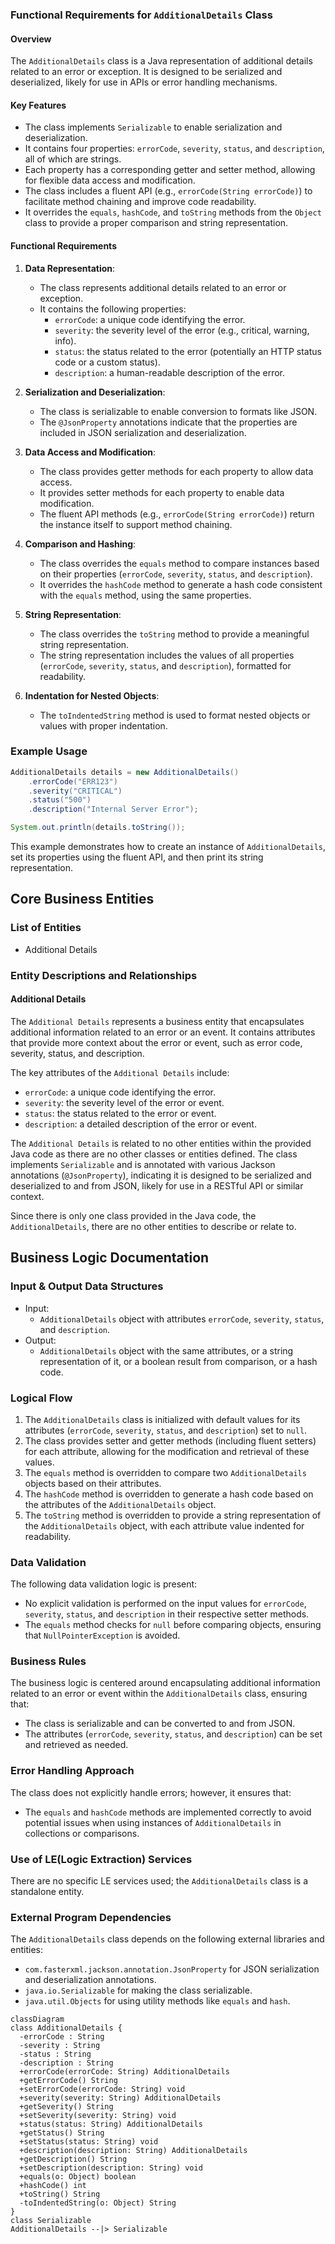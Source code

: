 ### Functional Requirements for `AdditionalDetails` Class
#### Overview
The `AdditionalDetails` class is a Java representation of additional details related to an error or exception. It is designed to be serialized and deserialized, likely for use in APIs or error handling mechanisms.

#### Key Features

*   The class implements `Serializable` to enable serialization and deserialization.
*   It contains four properties: `errorCode`, `severity`, `status`, and `description`, all of which are strings.
*   Each property has a corresponding getter and setter method, allowing for flexible data access and modification.
*   The class includes a fluent API (e.g., `errorCode(String errorCode)`) to facilitate method chaining and improve code readability.
*   It overrides the `equals`, `hashCode`, and `toString` methods from the `Object` class to provide a proper comparison and string representation.

#### Functional Requirements

1.  **Data Representation**:
    *   The class represents additional details related to an error or exception.
    *   It contains the following properties:
        *   `errorCode`: a unique code identifying the error.
        *   `severity`: the severity level of the error (e.g., critical, warning, info).
        *   `status`: the status related to the error (potentially an HTTP status code or a custom status).
        *   `description`: a human-readable description of the error.

2.  **Serialization and Deserialization**:
    *   The class is serializable to enable conversion to formats like JSON.
    *   The `@JsonProperty` annotations indicate that the properties are included in JSON serialization and deserialization.

3.  **Data Access and Modification**:
    *   The class provides getter methods for each property to allow data access.
    *   It provides setter methods for each property to enable data modification.
    *   The fluent API methods (e.g., `errorCode(String errorCode)`) return the instance itself to support method chaining.

4.  **Comparison and Hashing**:
    *   The class overrides the `equals` method to compare instances based on their properties (`errorCode`, `severity`, `status`, and `description`).
    *   It overrides the `hashCode` method to generate a hash code consistent with the `equals` method, using the same properties.

5.  **String Representation**:
    *   The class overrides the `toString` method to provide a meaningful string representation.
    *   The string representation includes the values of all properties (`errorCode`, `severity`, `status`, and `description`), formatted for readability.

6.  **Indentation for Nested Objects**:
    *   The `toIndentedString` method is used to format nested objects or values with proper indentation.

### Example Usage

```java
AdditionalDetails details = new AdditionalDetails()
    .errorCode("ERR123")
    .severity("CRITICAL")
    .status("500")
    .description("Internal Server Error");

System.out.println(details.toString());
```

This example demonstrates how to create an instance of `AdditionalDetails`, set its properties using the fluent API, and then print its string representation.



## Core Business Entities
### List of Entities
* Additional Details

### Entity Descriptions and Relationships
#### Additional Details
The `Additional Details` represents a business entity that encapsulates additional information related to an error or an event. It contains attributes that provide more context about the error or event, such as error code, severity, status, and description.

The key attributes of the `Additional Details` include:
- `errorCode`: a unique code identifying the error.
- `severity`: the severity level of the error or event.
- `status`: the status related to the error or event.
- `description`: a detailed description of the error or event.

The `Additional Details` is related to no other entities within the provided Java code as there are no other classes or entities defined. The class implements `Serializable` and is annotated with various Jackson annotations (`@JsonProperty`), indicating it is designed to be serialized and deserialized to and from JSON, likely for use in a RESTful API or similar context.

Since there is only one class provided in the Java code, the `AdditionalDetails`, there are no other entities to describe or relate to.



## Business Logic Documentation
### Input & Output Data Structures

* Input: 
  - `AdditionalDetails` object with attributes `errorCode`, `severity`, `status`, and `description`.
* Output: 
  - `AdditionalDetails` object with the same attributes, or a string representation of it, or a boolean result from comparison, or a hash code.

### Logical Flow

1. The `AdditionalDetails` class is initialized with default values for its attributes (`errorCode`, `severity`, `status`, and `description`) set to `null`.
2. The class provides setter and getter methods (including fluent setters) for each attribute, allowing for the modification and retrieval of these values.
3. The `equals` method is overridden to compare two `AdditionalDetails` objects based on their attributes.
4. The `hashCode` method is overridden to generate a hash code based on the attributes of the `AdditionalDetails` object.
5. The `toString` method is overridden to provide a string representation of the `AdditionalDetails` object, with each attribute value indented for readability.

### Data Validation

The following data validation logic is present:
- No explicit validation is performed on the input values for `errorCode`, `severity`, `status`, and `description` in their respective setter methods.
- The `equals` method checks for `null` before comparing objects, ensuring that `NullPointerException` is avoided.

### Business Rules

The business logic is centered around encapsulating additional information related to an error or event within the `AdditionalDetails` class, ensuring that:
- The class is serializable and can be converted to and from JSON.
- The attributes (`errorCode`, `severity`, `status`, and `description`) can be set and retrieved as needed.

### Error Handling Approach

The class does not explicitly handle errors; however, it ensures that:
- The `equals` and `hashCode` methods are implemented correctly to avoid potential issues when using instances of `AdditionalDetails` in collections or comparisons.

### Use of LE(Logic Extraction) Services

There are no specific LE services used; the `AdditionalDetails` class is a standalone entity.

### External Program Dependencies

The `AdditionalDetails` class depends on the following external libraries and entities:
* `com.fasterxml.jackson.annotation.JsonProperty` for JSON serialization and deserialization annotations.
* `java.io.Serializable` for making the class serializable.
* `java.util.Objects` for using utility methods like `equals` and `hash`.



```mermaid
classDiagram
class AdditionalDetails {
  -errorCode : String
  -severity : String
  -status : String
  -description : String
  +errorCode(errorCode: String) AdditionalDetails
  +getErrorCode() String
  +setErrorCode(errorCode: String) void
  +severity(severity: String) AdditionalDetails
  +getSeverity() String
  +setSeverity(severity: String) void
  +status(status: String) AdditionalDetails
  +getStatus() String
  +setStatus(status: String) void
  +description(description: String) AdditionalDetails
  +getDescription() String
  +setDescription(description: String) void
  +equals(o: Object) boolean
  +hashCode() int
  +toString() String
  -toIndentedString(o: Object) String
}
class Serializable 
AdditionalDetails --|> Serializable 
```



